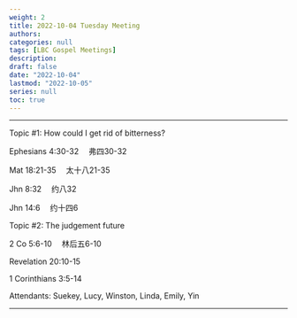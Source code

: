 ```yaml
---
weight: 2
title: 2022-10-04 Tuesday Meeting
authors:
categories: null
tags: [LBC Gospel Meetings]
description: 
draft: false
date: "2022-10-04"
lastmod: "2022-10-05"
series: null
toc: true
---
```


<!--more-->
---

Topic #1: How could I get rid of bitterness?  

Ephesians 4:30-32  &emsp;弗四30-32  

Mat 18:21-35  &emsp;太十八21-35  

Jhn 8:32  &emsp;约八32    

Jhn 14:6 &emsp;约十四6




Topic #2: The judgement future  

2 Co 5:6-10 &emsp;林后五6-10
  
Revelation 20:10-15  

1 Corinthians 3:5-14  



Attendants: Suekey, Lucy, Winston, Linda, Emily, Yin

---



